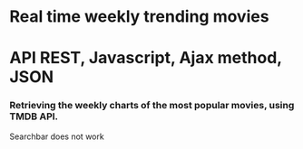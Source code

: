 # Real time weekly trending movies
# API REST, Javascript, Ajax method, JSON

### Retrieving the weekly charts of the most popular movies, using TMDB API.

Searchbar does not work
